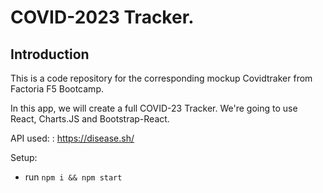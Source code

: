 # COVID-2023 Tracker.


## Introduction
This is a code repository for the corresponding mockup Covidtraker from Factoria F5 Bootcamp. 

In this app, we will create a full COVID-23 Tracker. We're going to use React, Charts.JS and  Bootstrap-React.


API used: :  https://disease.sh/ 

Setup:
- run ```npm i && npm start```
